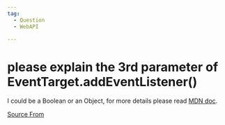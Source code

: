 ```yaml
---
tag:
  - Question
  - WebAPI

---
```

  
# please explain the 3rd parameter of EventTarget.addEventListener()

I could be a Boolean or an Object, for more details please read [MDN doc](https://developer.mozilla.org/en-US/docs/Web/API/EventTarget/addEventListener).


[Source From](https://bigfrontend.dev/question/please-explain-the-3rd-parameter-of-EventTarget-addEventListener)

  